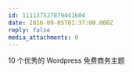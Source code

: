 ```yaml
---
id: 111137527879441604
date: 2016-09-05T01:37:00.000Z
reply: false
media_attachments: 0
---
```


10 个优秀的 Wordpress 免费商务主题 ​​​​


